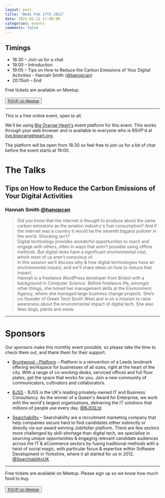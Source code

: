 ```yaml
---
layout: post
title: "Weds Feb 17th 2021"
date: 2021-02-12 17:00:00
categories: events
comments: false
---
```


## Timings

* 18:30 – Join us for a chat
* 19:00 – Introduction
* 19:05 – Tips on How to Reduce the Carbon Emissions of Your Digital Activities - Hannah Smith ([@hanopcan](https://www.twitter.com/hanopcan))
* 20:15ish – End

Free tickets are available on Meetup.  
<br><button>[RSVP on Meetup](https://www.meetup.com/leedsphp/events/276166549/)</button>

<hr/>

This is a free online event, open to all.

We'll be using [Big Orange Heart's](https://www.bigorangeheart.org) event platform for this event. This works through your web browser and is available to everyone who is RSVP'd at [live.bigorangeheart.org](https://live.bigorangeheart.org/).

The platform will be open from 18:30 so feel free to join us for a bit of chat before the event starts at 19:00.

# The Talks

## Tips on How to Reduce the Carbon Emissions of Your Digital Activities

### Hannah Smith [@hanopcan](https://www.twitter.com/hanopcan)

> Did you know that the internet is thought to produce about the same carbon emissions as the aviation industry's fuel consumption? And if the internet was a country it would be the seventh biggest polluter in the world. Shocking isn't?  
Digital technology provides wonderful opportunities to reach and engage with others, often in ways that aren't possible using offline methods. But digital does have a significant environmental cost, which most of us aren't conscious of.  
In this session we'll discuss why & how digital technologies have an environmental impact, and we'll share ideas on how to reduce that impact.  
Hannah is a freelance WordPress developer from Bristol with a background in Computer Science. Before freelance life, amongst other things, she honed her management skills at the Environment Agency, where she managed large business change projects. She’s co-founder of Green Tech South West and is on a mission to raise awareness about the environmental impact of digital tech. She also likes dogs, plants and snow.

<hr/>

# Sponsors

Our sponsors make this monthly event possible, so please take the time to check them out, and thank them for their support.

* [Bruntwood - Platform](https://bruntwood.co.uk/our-locations/leeds/platform/) – Platform is a reinvention of a Leeds landmark offering workspace for businesses of all sizes, right at the heart of the city. With a range of co-working desks, serviced offices and full floor plates, get the space that works for you. Join a new community of communicators, cultivators and collaborators.

* [BJSS](https://www.bjss.com) - BJSS is the UK's leading privately-owned IT and Business Consultancy. As the winner of a Queen's Award for Enterprise, we work with the world's largest organisations, delivering the IT solutions that millions of people use every day. [@BJSSLtd](https://twitter.com/BJSSLtd)

* [Searchability](https://searchability.co.uk/) – Searchability are a recruitment marketing company that help companies secure hard to find candidates either indirectly or directly via our award winning JobHoller platform. There are few sectors more challenged by skill-shortage than digital tech, we specialise in sourcing unique opportunities & engaging relevant candidate audiences across the IT & eCommerce sectors by fusing traditional methods with a twist of social magic, with particular focus & expertise within Software Development in Yorkshire, where it all started for us in 2012. [@SearchabilityUK](https://twitter.com/SearchabilityUK)

<hr/>

Free tickets are available on Meetup. Please sign up so we know how much food to buy.  
<br><button>[RSVP on Meetup](https://www.meetup.com/leedsphp/events/276166549/)</button>
